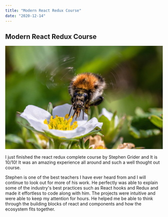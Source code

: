 ```yaml
---
title: "Modern React Redux Course"
date: "2020-12-14"
---
```


## Modern React Redux Course

![bee](./react.jpg)

I just finished the react redux complete course by Stephen Grider and It is 10/10! It was an amazing experience all around and such a well thought out course.

Stephen is one of the best teachers I have ever heard from and I will continue to look out for more of his work. He perfectly was able to explain some of the industry's best practices such as React hooks and Redux and made it effortless to code along with him. The projects were intuitive and were able to keep my attention for hours. He helped me be able to think through the building blocks of react and components and how the ecosystem fits together.
